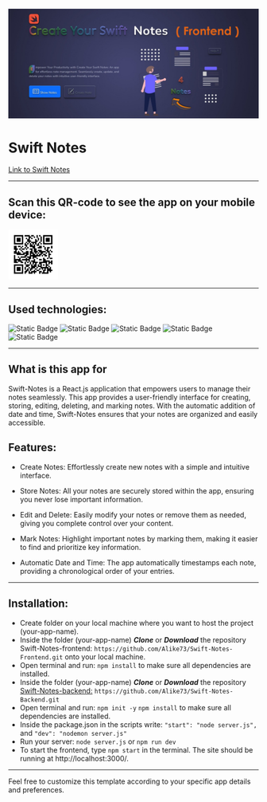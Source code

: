 ![Create your swift notes](./src/assets/images/git_hub_banner.jpg)

# Swift Notes

[Link to Swift Notes](https://ornate-marshmallow-650547.netlify.app)
___

## Scan this QR-code to see the app on your mobile device:

<img src="./src/assets/images/swift-notes-qr-code.png" alt="QR Code" width="100"/>

___

## Used technologies:
![Static Badge](https://img.shields.io/badge/react-FE7A36?style=for-the-badge&logo=react&labelColor=424769)
![Static Badge](https://img.shields.io/badge/redux-FE7A36?style=for-the-badge&logo=redux&logoColor=86B6F6&labelColor=424769)
![Static Badge](https://img.shields.io/badge/axios-FE7A36?style=for-the-badge&logo=axios&logoColor=F3F8FF&labelColor=424769)
![Static Badge](https://img.shields.io/badge/bootstrap-FE7A36?style=for-the-badge&logo=bootstrap&logoColor=C683D7&labelColor=424769)
![Static Badge](https://img.shields.io/badge/animista-FE7A36?style=for-the-badge&logo=rotaryinternational&logoColor=A1EEBD&labelColor=424769)
___

## What is this app for
Swift-Notes is a React.js application that empowers users to manage their notes seamlessly. 
This app provides a user-friendly interface for creating, storing, editing, deleting, 
and marking notes. With the automatic addition of date and time, 
Swift-Notes ensures that your notes are organized and easily accessible.

## Features:

* Create Notes: Effortlessly create new notes with a simple and intuitive interface.

* Store Notes: All your notes are securely stored within the app, ensuring you never lose important information.

* Edit and Delete: Easily modify your notes or remove them as needed, giving you complete control over your content.

* Mark Notes: Highlight important notes by marking them, making it easier to find and prioritize key information.

* Automatic Date and Time: The app automatically timestamps each note, providing a chronological order of your entries.
___

## Installation:

* Create folder on your local machine where you want to host the project (your-app-name).
* Inside the folder (your-app-name) ***Clone*** or ***Download*** the repository Swift-Notes-frontend: `https://github.com/Alike73/Swift-Notes-Frontend.git` onto your local machine.
* Open terminal and run: `npm install` to make sure all dependencies are installed.
* Inside the folder (your-app-name) ***Clone*** or ***Download*** the repository [Swift-Notes-backend:](https://github.com/Alike73/Swift-Notes-Backend/tree/main) `https://github.com/Alike73/Swift-Notes-Backend.git`
* Open terminal and run: `npm init -y` `npm install` to make sure all dependencies are installed.
* Inside the package.json in the scripts write: `"start": "node server.js",` and `"dev": "nodemon server.js"`
* Run your server: `node server.js` or `npm run dev`
* To start the frontend, type `npm start` in the terminal. The site should be running at http://localhost:3000/.
___

Feel free to customize this template according to your specific app details and preferences.








